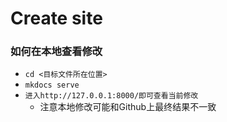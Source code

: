 # Create site

### 如何在本地查看修改

- `cd <目标文件所在位置>  `  
- `mkdocs serve`
- `进入http://127.0.0.1:8000/即可查看当前修改`
  - 注意本地修改可能和Github上最终结果不一致